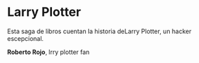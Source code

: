 # Larry Plotter
Esta saga de libros cuentan la historia deLarry Plotter,  un hacker escepcional.

**Roberto Rojo**, lrry plotter fan
